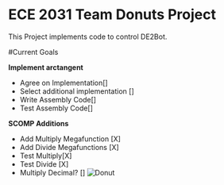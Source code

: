 ECE 2031 Team Donuts Project
=====
This Project implements code to control DE2Bot.

#Current Goals

__Implement arctangent__
* Agree on Implementation[]
* Select additional implementation []
* Write Assembly Code[]
* Test Assembly Code[]



__SCOMP Additions__
* Add Multiply Megafunction [X] 
* Add Divide Megafunctions [X]
* Test Multiply[X]
* Test Divide [X]
* Multiply Decimal? []
 ![Donut](https://lh4.googleusercontent.com/-3xXcAWENdIA/U5z64AGLjgI/AAAAAAACKLE/iVDWSb99A58/w454-h488/tumblr_lmbq7fyKeu1ql3yfgo1_500.gif "Donut")

